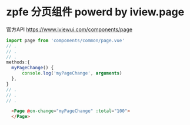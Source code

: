 # zpfe 分页组件 powerd by iview.page

官方API
<https://www.iviewui.com/components/page>
```js
import page from 'components/common/page.vue'
// .
// .
// .
methods:{
  myPageChange() {
      console.log('myPageChange', arguments)
  },
}
// .
// .
// .
```
```html
  <Page @on-change="myPageChange" :total="100">
  </Page>
```